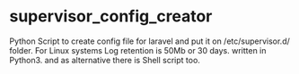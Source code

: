 # supervisor_config_creator
Python Script to create config file for laravel  and put it on /etc/supervisor.d/ folder.
For Linux systems
Log retention is 50Mb or 30 days.
written in Python3.
and as alternative there is Shell script too.
